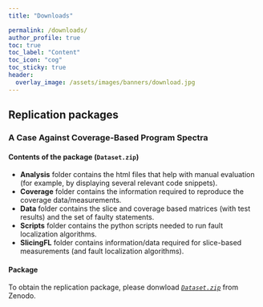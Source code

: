 ```yaml
---
title: "Downloads"

permalink: /downloads/
author_profile: true
toc: true
toc_label: "Content"
toc_icon: "cog"
toc_sticky: true
header:
  overlay_image: /assets/images/banners/download.jpg
---
```


## Replication packages

### A Case Against Coverage-Based Program Spectra

#### Contents of the package (`Dataset.zip`)

- **Analysis** folder contains the html files that help with manual evaluation (for example, by displaying several relevant code snippets).
- **Coverage** folder contains the information required to reproduce the coverage data/measurements.
- **Data** folder contains the slice and coverage based matrices (with test results) and the set of faulty statements.
- **Scripts** folder contains the python scripts needed to run fault localization algorithms.
- **SlicingFL** folder contains information/data required for slice-based measurements (and fault localization algorithms).

#### Package

To obtain the replication package, please donwload [*`Dataset.zip`*](https://zenodo.org/record/7229602/files/Dataset.zip?download=1) from Zenodo.
